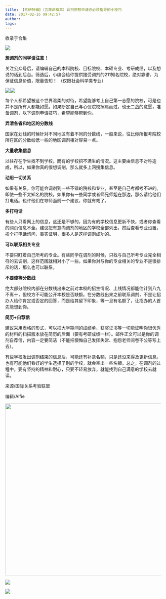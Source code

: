 ```yaml
---
title: 【考研特辑】（含救命稻草）调剂院校申请你必须指导的小技巧
date: 2017-02-16 09:42:57
author: 
tags: 
---
```



收录于合集

![](/images/4473/2.png)

**想调剂的同学请注意！**

  

关注公众号后，请编辑自己的本科院校、目标院校、本硕专业、考研成绩，以及想说的话到后台。筛选后，小编会给你提供接受调剂的211知名院校，绝对靠谱，为保证信息价值，限量告知！
（仅限社会科学类专业）

<img src='/images/4473/3.png' width='' height='' />![](/images/4473/4.png)

每个人都希望被这个世界温柔的对待，希望能够考上自己第一志愿的院校，可是也并不是所有人都能如愿。如果断定自己与心仪院校擦肩而过，也无二战的意愿，准备调剂，以下调剂申请技巧，希望能够帮到你。

  

  

 **弄清各省和地区的分数线**

  

国家在划线的时候针对不同地区有着不同的分数线，一般来说，往比你所报考院校所在区的分数线低一些的地区调剂相对容易一点。

  

  

 **大量收集信息**

  

以往存在学生找不到学校，而有的学校招不满生的情况。这主要由信息不对称造成，所以，如果你真的很想调剂，那么就多上网搜集信息。

  

  

 **动用一切关系**

  

如果有关系，你可能会调剂到一些不错的院校和专业，甚至是自己考都考不进的。即使一些不太知名的院校，如果你有一些同学或者师兄师姐在那边，那么请给他们打电话。也许他们在导师面前一个建议，你就有戏了。

  

  

 **多打电话**

  

有些人只看网上的信息，这还是不够的，因为有的学校信息更新不快，或者你查看的网页信息不全。建议把有意向调剂的地区的学校全部列出，然后查看专业设置，挨个打电话询问，事实证明，很多人是这样调剂成功的。

  

  

 **可以联系相关专业**

  

不要只盯着自己所考的专业。有些同学在调剂的时候，只找与自己所考专业完全相符的去调剂，这样范围就相对小了一些。如果你对与你的专业相关的专业不是很排斥的话，那么也可以联系。

  

  

 **不要傻等分数线**

  

绝大部分院校内部在分数线出来之前对本校的招生情况、上线情况都能估计到八九不离十，但校方不可能公开本校是否缺额。在分数线出来之前联系调剂，不是让招办人给你肯定或否定的回答，而是给其留下印象，等一旦有名额了，让招办的人首先能想到你。

  

  

 **简历+自荐信**

  

建议采用表格的形式，可以把大学期间的成绩单、获奖证书等一切能证明你很优秀的材料的扫描版本放在简历的后面（要有考研成绩一栏）。邮件正文可以是你的调剂自荐信，内容一定要简洁（不能把懊悔自己发挥失常、抱怨老师阅卷不公等写上去）。

  

有些学校发出调剂结束的信息后，可能还有补录名额，只是还没来得及更新信息。也有可能他们看好的学生选择了别的学校，就会空出一些名额。总之，在调剂的过程中，要有坚持的精神和耐心，只要不轻易放弃，就能找到自己满意的学校去就读。

来源/国际关系考验联盟  

编辑/Alfie

<img src='/images/4473/5.png' width='556px' />

![](/images/4473/6.png)

![](/images/4473/7.png)

